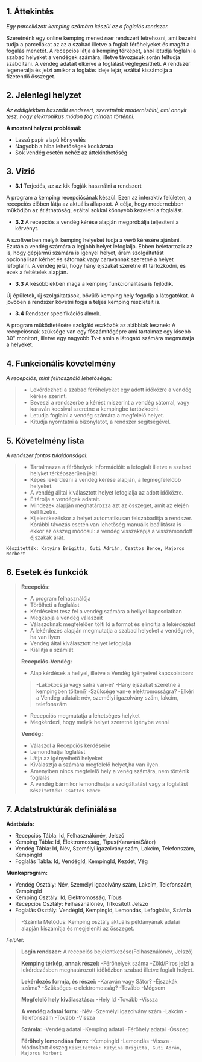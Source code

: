 ## 1. Áttekintés

*Egy parcellázott kemping számára készül ez a foglalós rendszer.*

Szeretnénk egy online kemping menedzser rendszert létrehozni, ami kezelni tudja a parcellákat az az a szabad illetve a foglalt férőhelyeket és magát a fogalás menetét.  A recepciós látja a kemping térképét, ahol letudja foglalni a szabad helyeket a vendégek számára, illetve távozásuk során feltudja szabdítani. A vendég adatait elkérve a foglalást véglegesítheti. A rendszer legenerálja és jelzi amikor a foglalás ideje lejár, ezáltal kiszámolja a fizetendő összeget. 

## 2. Jelenlegi helyzet

*Az eddigiekben használt rendszert, szeretnénk modernizálni, ami annyit tesz, hogy elektronikus módon fog minden történni.*

**A mostani helyzet problémái:**
- Lassú papír alapú könyvelés
- Nagyobb a hiba lehetőségek kockázata
- Sok vendég esetén nehéz az áttekinthetőség

## 3. Vízió

- **3.1** Terjedés, az az kik fogják használni a rendszert

 A program a kemping recepciósának készül. Ezen az interaktív felületen, a recepciós élőben látja az aktuális állapotot. A célja, hogy modernebben működjön az átláthatóság, ezáltal sokkal könnyebb kezeleni a foglalást. 
 - **3.2** A recepciós a vendég kérése alapján megpróbálja teljesíteni a kérvényt.
 
 A szoftverben melyik kemping helyeket tudja a vevő kérésére ajánlani. Ezután a vendég számára a legjobb helyet lefoglalja. Ebben beletartozik az is, hogy gépjármű számára is igényel helyet, áram szolgáltatást opcionálisan kérhet és sátornak vagy caravannak szeretné a helyet lefoglalni. A vendég jelzi, hogy hány éjszakát szeretne itt tartózkodni, és ezek a feltételek alapján.
- **3.3** A későbbiekben maga a kemping funkcionalitása is fejlődik.

 Új épületek, új szolgáltatások, bövülő kemping hely fogadja a látogatókat.
 A jövőben a rendszer követni fogja a teljes kemping részleteit is.
- **3.4** Rendszer specifikációs álmok.

 A program müködtetésére szolgáló eszközök az alábbiak lesznek: 
 A recepciósnak szüksége van egy főszámítógépre ami tartalmaz egy kisebb 30" monitort, illetve egy nagyobb Tv-t amin a látogató számára megmutatja a helyeket.
 ## 4. Funkcionális követelmény
 *A recepciós, mint felhasználó lehetőségei:*
 > - Lekérdezheti a szabad férőhelyeket egy adott időközre a vendég kérése szerint.
 > - Beveszi a rendszerbe a kérést miszerint a vendég sátorral, vagy karaván kocsival szeretne a kempingbe tartózkodni.
 > - Letudja foglalni a vendég számára a megfelelő helyet.
 > - Kitudja nyomtatni a bizonylatot, a rendszer segítségével.

 ## 5. Követelmény lista
 *A rendszer fontos tulajdonságai:*
 >- Tartalmazza a férőhelyek információit: a lefoglalt illetve a szabad helyket térképszerűen jelzi.
> - Képes lekérdezni a vendég kérése alapján, a legmegfelelőbb helyeket.
> - A vendég álltal kiválasztott helyet lefoglalja az adott időközre.
> - Eltárolja a vendégek adatait.
 >- Mindezek alapján meghatározza azt az összeget, amit az elején kell fizetni.
 >- Kijelentkezéskor a helyet automatikusan felszabadítja a rendszer. Korábbi távozás esetén van lehetőség manuális beállításra is – ekkor az összeg módosul: a vendég visszakapja a visszamondott éjszakák árát.
 
 `Készítették: Katyina Brigitta, Guti Adrián, Csattos Bence, Majoros Norbert`
 
 ## 6. Esetek és funkciók
 > **Recepciós:**
 > - A program felhasználója
 > - Törölheti a foglalást
 > - Kérdéseket tesz fel a vendég számára a hellyel kapcsolatban
 > - Megkapja a vendég válaszait
 > - Válaszoknak megfelelően tölti ki a formot és elindítja a lekérdezést
 > - A lekérdezés alapján megmutatja a szabad helyeket a vendégnek, ha van ilyen
 > - Vendég által kiválasztott helyet lefoglalja
 > - Kiállítja a számlát
 > 
>**Recepciós-Vendég:**
> - Alap kérdések a hellyel, illetve a Vendég igényeivel kapcsolatban:
> >-Lakókocsija vagy sátra van-e?
> -Hány éjszakát szeretne a kempingben tölteni?
> -Szüksége van-e elektromosságra?
> -Elkéri a Vendég adatait: név, személyi igazolvány szám, lakcím, telefonszám
>- Recepciós megmutatja a lehetséges helyket
>- Megkérdezi, hogy melyik helyet szeretné igénybe venni
>
> **Vendég:**
> 
> - Válaszol a Recepciós kérdéseire
> - Lemondhatja foglalást
> - Látja az igényelhető helyeket
> - Kiválasztja a számára megfelelő helyet,ha van ilyen.
> - Amenyiben nincs megfelelő hely a venég számára, nem történik foglalás
> - A vendég bármikor lemondhatja a szolgáltatást vagy a foglalást
 `Készítették: Csattos Bence`
 
 ## 7. Adatstruktúrák definiálása
 
**Adatbázis:**

- Recepciós Tábla: Id, Felhasználónév, Jelszó
- Kemping Tábla: Id, Elektromosság, Típus(Karaván/Sátor)
- Vendég Tábla: Id, Név, Személyi igazolvány szám, Lakcím, Telefonszám, KempingId
- Foglalás Tábla: Id, VendégId, KempingId, Kezdet, Vég

**Munkaprogram:**
- Vendég Osztály: Név, Személyi igazolvány szám, Lakcím, Telefonszám, KempingId
- Kemping Osztály: Id, Elektromosság, Típus
- Recepciós Osztály: Felhasználónév, Titkosított Jelszó
- Foglalás Osztály: VendégId, KempingId, Lemondás, Lefoglalás, Számla
> -Számla Metódus: Kemping osztály aktuális példányának adatai alapján kiszámítja és megjeleníti az összeget. 

*Felület:*
>**Login rendszer:**
>A recepciós bejelentkezése(Felhasználónév, Jelszó)
>
>**Kemping térkép, annak részei:**
>-Férőhelyek száma
>-Zöld/Piros jelzi a lekérdezésben meghatározott időközben szabad illetve foglalt helyet.
>
>**Lekérdezés formja, és részei:**
>-Karaván vagy Sátor?
>-Éjszakák száma?
>-Szükséges-e elektromosság?
>-Tovább
>-Mégsem
>
>**Megfelelő hely kiválasztása:**
>-Hely Id
>-Tovább
>-Vissza
>
>**A vendég adatai form:**
>-Név
>-Személyi igazolvány szám
>-Lakcím
>-Telefonszám
>-Tovább
>-Vissza
>
>**Számla:**
>-Vendég adatai
>-Kemping adatai
>-Férőhely adatai
>-Összeg
>
>**Férőhely lemondása form:**
>-KempingId
>-Lemondás
>-Vissza
>-Módosított összeg
`Készítették: Katyina Brigitta, Guti Adrán, Majoros Norbert`